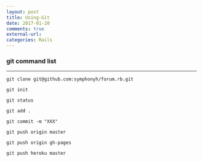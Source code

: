 ```yaml
---
layout: post
title: Using-Git 
date: 2017-01-20
comments: true
external-url:
categories: Rails
---
```


### git command list
---
`git clone git@github.com:symphonyh/forum.rb.git`

`git init`

`git status`

`git add .`

`git commit -m "XXX"`

`git push origin master`

`git push origin gh-pages`

`git push heroku master`
